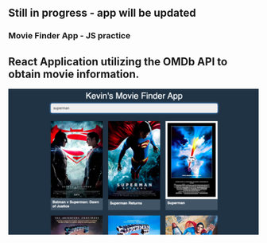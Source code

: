 ## Still in progress - app will be updated 

### Movie Finder App - JS practice

## React Application utilizing the OMDb API to obtain movie information.

![](public/movie-finder.png)
